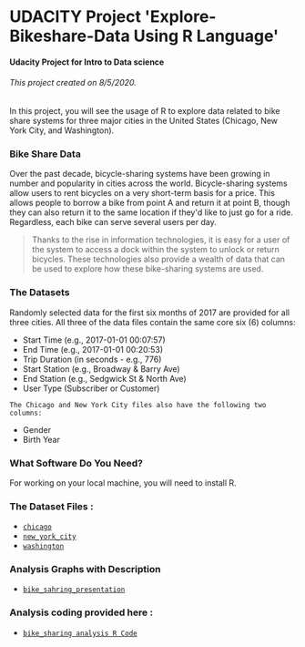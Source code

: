 # UDACITY Project 'Explore-Bikeshare-Data Using R Language'
#### Udacity Project for Intro to Data science
###### This project created on 8/5/2020.
In this project, you will see the usage of R to explore data related to bike share systems for three major cities in the United States (Chicago, New York City, and Washington).

### Bike Share Data
Over the past decade, bicycle-sharing systems have been growing in number and popularity in cities across the world. Bicycle-sharing systems allow users to rent bicycles on a very short-term basis for a price. This allows people to borrow a bike from point A and return it at point B, though they can also return it to the same location if they'd like to just go for a ride. Regardless, each bike can serve several users per day.

>
> Thanks to the rise in information technologies, it is easy for a user of the system to access a dock within the system to unlock or return bicycles. These technologies also provide a wealth of data that can be used to explore how these bike-sharing systems are used.
>

### The Datasets
Randomly selected data for the first six months of 2017 are provided for all three cities. All three of the data files contain the same core six (6) columns:

* Start Time (e.g., 2017-01-01 00:07:57)
* End Time (e.g., 2017-01-01 00:20:53)
* Trip Duration (in seconds - e.g., 776)
* Start Station (e.g., Broadway & Barry Ave)
* End Station (e.g., Sedgwick St & North Ave)
* User Type (Subscriber or Customer)
>
` The Chicago and New York City files also have the following two columns: `
* Gender
* Birth Year

 ### What Software Do You Need?
 For working on your local machine, you will need to install R.

### The Dataset Files :
* [`chicago`](https://github.com/hagar912/Explore-Bikeshare-Data---R/blob/master/dataset.zip)
* [`new_york_city`](https://github.com/hagar912/Explore-Bikeshare-Data---R/blob/master/dataset.zip)
* [`washington`](https://github.com/hagar912/Explore-Bikeshare-Data---R/blob/master/dataset.zip)

### Analysis Graphs with Description
* [`bike_sahring_presentation`](https://github.com/hagar912/Explore-Bikeshare-Data---R/blob/master/bike_sahring_presentation.pdf)


### Analysis coding provided here :
* [`bike_sharing analysis R Code`](https://github.com/hagar912/Explore-Bikeshare-Data---R/blob/master/bike_sharing.R)





 
